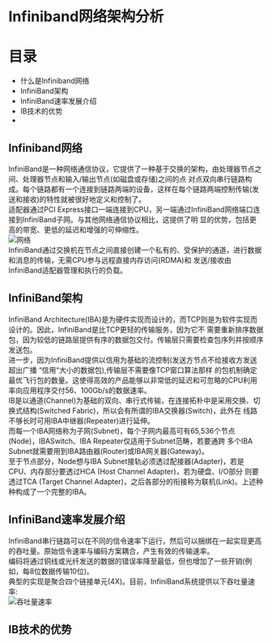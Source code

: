 Infiniband网络架构分析
==

目录
==

- 什么是Infiniband网络     
- InfiniBand架构  
- InfiniBand速率发展介绍   
- IB技术的优势   
- 

Infiniband网络
----
InfiniBand是一种网络通信协议，它提供了一种基于交换的架构，由处理器节点之间、处理器节点和输入/输出节点(如磁盘或存储)之间的点
对点双向串行链路构成。每个链路都有一个连接到链路两端的设备，这样在每个链路两端控制传输(发送和接收)的特性就被很好地定义和控制了。  
适配器通过PCI Express接口一端连接到CPU，另一端通过InfiniBand网络端口连接到InfiniBand子网。与其他网络通信协议相比，这提供了明
显的优势，包括更高的带宽、更低的延迟和增强的可伸缩性。   
![网络](http://m.qpic.cn/psc?/V10d7b8e2YPTcE/T7ZeoLlLvDuhDKIHjjjMLVQ0EdCmxjnUo4TUeU*22KEuab75u09MD9IpzerADZDgUMmHZIzpx7qFZI4I51gay7LUN4hmRBrRubQaD3xAzzY!/b&bo=dgIuAQAAAAARF3s!&rf=viewer_4)    
InfiniBand通过交换机在节点之间直接创建一个私有的、受保护的通道，进行数据和消息的传输，无需CPU参与远程直接内存访问(RDMA)和
发送/接收由InfiniBand适配器管理和执行的负载。   

InfiniBand架构
----
InfiniBand Architecture(IBA)是为硬件实现而设计的，而TCP则是为软件实现而设计的。因此，InfiniBand是比TCP更轻的传输服务，因为它不
需要重新排序数据包，因为较低的链路层提供有序的数据包交付。传输层只需要检查包序列并按顺序发送包。    
进一步，因为InfiniBand提供以信用为基础的流控制(发送方节点不给接收方发送超出广播 “信用“大小的数据包),传输层不需要像TCP窗口算法那样
的包机制确定最优飞行包的数量。这使得高效的产品能够以非常低的延迟和可忽略的CPU利用率向应用程序交付56、100Gb/s的数据速率。    
IB是以通道(Channel)为基础的双向、串行式传输，在连接拓朴中是采用交换、切换式结构(Switched Fabric)，所以会有所谓的IBA交换器(Switch)，此外在
线路不够长时可用IBA中继器(Repeater)进行延伸。    
而每一个IBA网络称为子网(Subnet)，每个子网内最高可有65,536个节点(Node)，IBASwitch、IBA Repeater仅适用于Subnet范畴，若要通跨
多个IBA Subnet就需要用到IBA路由器(Router)或IBA网关器(Gateway)。    
至于节点部分，Node想与IBA Subnet接轨必须透过配接器(Adapter)，若是CPU、内存部分要透过HCA (Host Channel Adapter)，若为硬盘、I/O部分
则要透过TCA (Target Channel Adapter)，之后各部分的衔接称为联机(Link)。上述种种构成了一个完整的IBA。     

InfiniBand速率发展介绍               
----        
InfiniBand串行链路可以在不同的信令速率下运行，然后可以捆绑在一起实现更高的吞吐量。原始信令速率与编码方案耦合，产生有效的传输速率。   
编码将通过铜线或光纤发送的数据的错误率降至最低，但也增加了一些开销(例如，每8位数据传输10位)。     
典型的实现是聚合四个链接单元(4X)。目前，InfiniBand系统提供以下吞吐量速率:         
![吞吐量速率](https://m.qpic.cn/psc?/V10d7b8e2YPTcE/T7ZeoLlLvDuhDKIHjjjMLYgCPRkga4huE5BbAXK10Eh.cBQKEF0K1Vr1SWYLE4B8GpjlKE*Q79dHcg03*EhcoFh1qVogYjz85dGulYROmfc!/b&bo=YwIvAQAAAAARB38!&rf=viewer_4)      

IB技术的优势  
--
